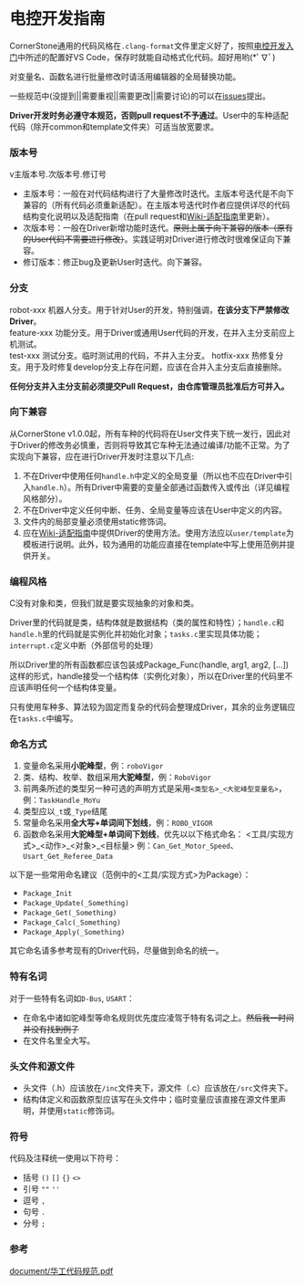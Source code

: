 # 电控开发指南

CornerStone通用的代码风格在`.clang-format`文件里定义好了，按照[电控开发入门](pages/best_practice)中所述的配置好VS Code，保存时就能自动格式化代码。超好用哟(*ﾟ∇ﾟ)

对变量名、函数名进行批量修改时请活用编辑器的全局替换功能。

一些规范中(没提到||需要重视||需要更改||需要讨论)的可以在[issues](https://github.com/RoboVigor/RV-CornerStone/issues)提出。

**Driver开发时务必遵守本规范，否则pull request不予通过**。User中的车种适配代码（除开common和template文件夹）可适当放宽要求。

### 版本号

v主版本号.次版本号.修订号
- 主版本号：一般在对代码结构进行了大量修改时迭代。主版本号迭代是不向下兼容的（所有代码必须重新适配）。在主版本号迭代时作者应提供详尽的代码结构变化说明以及适配指南（在pull request和[Wiki-适配指南](https://github.com/RoboVigor/RV-CornerStone/wiki/%E9%80%82%E9%85%8D%E6%8C%87%E5%8D%97)里更新）。
- 次版本号：一般在Driver新增功能时迭代。~~原则上属于向下兼容的版本（原有的User代码不需要进行修改）~~。实践证明对Driver进行修改时很难保证向下兼容。
- 修订版本：修正bug及更新User时迭代。向下兼容。

### 分支

robot-xxx 机器人分支。用于针对User的开发，特别强调，**在该分支下严禁修改Driver**。  
feature-xxx 功能分支。用于Driver或通用User代码的开发，在并入主分支前应上机测试。  
test-xxx 测试分支。临时测试用的代码，不并入主分支。
hotfix-xxx 热修复分支。用于及时修复develop分支上存在问题，应该在合并入主分支后直接删除。  

**任何分支并入主分支前必须提交Pull Request，由仓库管理员批准后方可并入。**

### 向下兼容

从CornerStone v1.0.0起，所有车种的代码将在User文件夹下统一发行，因此对于Driver的修改务必慎重，否则将导致其它车种无法通过编译/功能不正常。为了实现向下兼容，应在进行Driver开发时注意以下几点:

1. 不在Driver中使用任何`handle.h`中定义的全局变量（所以也不应在Driver中引入`handle.h`）。所有Driver中需要的变量全部通过函数传入或传出（详见编程风格部分）。
1. 不在Driver中定义任何中断、任务、全局变量等应该在User中定义的内容。
1. 文件内的局部变量必须使用static修饰词。
1. 应在[Wiki-适配指南](https://github.com/RoboVigor/RV-CornerStone/wiki/%E9%80%82%E9%85%8D%E6%8C%87%E5%8D%97)中提供Driver的使用方法。使用方法应以`user/template`为模板进行说明。此外，较为通用的功能应直接在template中写上使用范例并提供开关。

### 编程风格

C没有对象和类，但我们就是要实现抽象的对象和类。

Driver里的代码就是类，结构体就是数据结构（类的属性和特性）；`handle.c`和`handle.h`里的代码就是实例化并初始化对象；`tasks.c`里实现具体功能；`interrupt.c`定义中断（外部信号的处理）

所以Driver里的所有函数都应该包装成Package_Func(handle, arg1, arg2, [...])这样的形式，handle接受一个结构体（实例化对象），所以在Driver里的代码里不应该声明任何一个结构体变量。

只有使用车种多、算法较为固定而复杂的代码会整理成Driver，其余的业务逻辑应在`tasks.c`中编写。

### 命名方式

1. 变量命名采用**小驼峰型**，例：`roboVigor`
1. 类、结构、枚举、数组采用**大驼峰型**，例：`RoboVigor`
1. 前两条所述的类型另一种可选的声明方式是采用`<类型名>_<大驼峰型变量名>`，例：`TaskHandle_MoYu`
1. 类型应以`_t`或`_Type`结尾
1. 常量命名采用**全大写+单词间下划线**，例：`ROBO_VIGOR`
1. 函数命名采用**大驼峰型+单词间下划线**，优先以以下格式命名：
<工具/实现方式>\_<动作>\_<对象>\_<目标量>
例：`Can_Get_Motor_Speed`、`Usart_Get_Referee_Data`

以下是一些常用命名建议（范例中的<工具/实现方式>为Package）：
- `Package_Init`
- `Package_Update(_Something)`
- `Package_Get(_Something)`
- `Package_Calc(_Something)`
- `Package_Apply(_Something)`

其它命名请多参考现有的Driver代码，尽量做到命名的统一。

### 特有名词

对于一些特有名词如`D-Bus`, `USART`：
- 在命名中诸如驼峰型等命名规则优先度应凌驾于特有名词之上。~~然后我一时间并没有找到例子~~
- 在文件名里全大写。

### 头文件和源文件

- 头文件（.h）应该放在`/inc`文件夹下，源文件（.c）应该放在`/src`文件夹下。
- 结构体定义和函数原型应该写在头文件中；临时变量应该直接在源文件里声明，并使用`static`修饰词。

### 符号

代码及注释统一使用以下符号：
- 括号 `()` `[]` `{}` `<>`
- 引号 `""` `''`
- 逗号 `,`
- 句号 `.`
- 分号 `;`

### 参考

[document/华工代码规范.pdf](https://github.com/tccoin/RV-CornerStone/blob/develop/document/%E5%8D%8E%E5%B7%A5%E4%BB%A3%E7%A0%81%E8%A7%84%E8%8C%83.pdf)